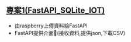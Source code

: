 ## [專案1(FastAPI_SQLite_IOT)](./1.fastApi_sqlite_iot/)
- 由raspberry上傳資料給FastAPI
- FastAPI提供介面(接收資料,提供json,下載CSV)



